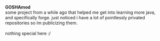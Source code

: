 **GOSHAmod** <br />
some project from a while ago that helped me get into learning more java, and specifically forge. just noticed i have a lot of pointlessly privated repositories so im publicizing them. <br />
<br />
nothing special here :/
